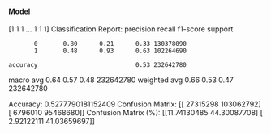 #### Model
[1 1 1 ... 1 1 1]
Classification Report:
              precision    recall  f1-score   support

           0       0.80      0.21      0.33 130378090
           1       0.48      0.93      0.63 102264690

    accuracy                           0.53 232642780
   macro avg       0.64      0.57      0.48 232642780
weighted avg       0.66      0.53      0.47 232642780

Accuracy: 0.5277790181152409
Confusion Matrix:
[[ 27315298 103062792]
 [  6796010  95468680]]
Confusion Matrix (%):
[[11.74130485 44.30087708]
 [ 2.92122111 41.03659697]]
